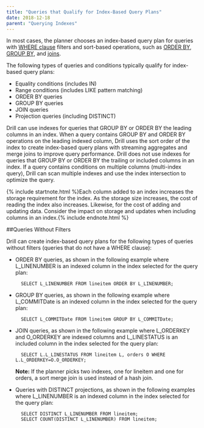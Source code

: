 ```yaml
---
title: "Queries that Qualify for Index-Based Query Plans"
date: 2018-12-18
parent: "Querying Indexes"
---  
```


In most cases, the planner chooses an index-based query plan for queries with [WHERE clause]({{site.baseurl}}/docs/where-clause/) filters and sort-based operations, such as [ORDER BY]({{site.baseurl}}/docs/order-by-clause/), [GROUP BY]({{site.baseurl}}/docs/group-by-clause/), and [joins]({{site.baseurl}}/docs/from-clause/#join-types).

The following types of queries and conditions typically qualify for index-based query plans:  


- Equality conditions (includes IN)
- Range conditions (includes LIKE pattern matching)
- ORDER BY queries
- GROUP BY queries
- JOIN queries
- Projection queries (including DISTINCT)

Drill can use indexes for queries that GROUP BY or ORDER BY the leading columns in an index. When a query contains GROUP BY and ORDER BY operations on the leading indexed column, Drill uses the sort order of the index to create index-based query plans with streaming aggregates and merge joins to improve query performance. Drill does not use indexes for queries that GROUP BY or ORDER BY the trailing or included columns in an index. 
If a query contains conditions on multiple columns (multi-index query), Drill can scan multiple indexes and use the index intersection to optimize the query.  

{% include startnote.html %}Each column added to an index increases the storage requirement for the index. As the storage size increases, the cost of reading the index also increases. Likewise, for the cost of adding and updating data. Consider the impact on storage and updates when including columns in an index.{% include endnote.html %}  

##Queries Without Filters  

Drill can create index-based query plans for the following types of queries without filters (queries that do not have a WHERE clause):  
   

- ORDER BY queries, as shown in the following example where L_LINENUMBER is an indexed column in the index selected for the query plan:    
  
		SELECT L_LINENUMBER FROM lineitem ORDER BY L_LINENUMBER;  
  
- GROUP BY queries, as shown in the following example where L_COMMITDate is an indexed column in the index selected for the query plan:  
  
		SELECT L_COMMITDate FROM lineitem GROUP BY L_COMMITDate;  

- JOIN queries, as shown in the following example where L_ORDERKEY and O_ORDERKEY are indexed columns and L_LINESTATUS is an included column in the index selected for the query plan:  

		SELECT L.L_LINESTATUS FROM lineitem L, orders O WHERE  L.L_ORDERKEY=O.O_ORDERKEY;  


	**Note:** If the planner picks two indexes, one for lineitem and one for orders, a sort merge join is used instead of a hash join.  

- Queries with DISTINCT projections, as shown in the following examples where L_LINENUMBER is an indexed column in the index selected for the query plan:  
 
		SELECT DISTINCT L_LINENUMBER FROM lineitem;
		SELECT COUNT(DISTINCT L_LINENUMBER) FROM lineitem;  








  


  